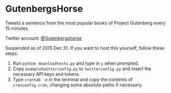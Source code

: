 # GutenbergsHorse
Tweets a sentence from the most popular books of Project Gutenberg every 15 minutes.

Twitter account: [@Gutenbergshorse](https://twitter.com/gutenbergshorse "@Gutenbergshorse")

Suspended as of 2015 Dec 31. If you want to host this yourself, follow these steps:

1. Run `python downloadtexts.py` and type in `y` when prompted.
2. Copy `exampletwitterconfig.py` to `twitterconfig.py` and insert the necessary API keys and tokens.
3. Type `crontab -e` in the terminal and copy the contents of `cronconfig.cron`, changing some absolute paths if necessary.
